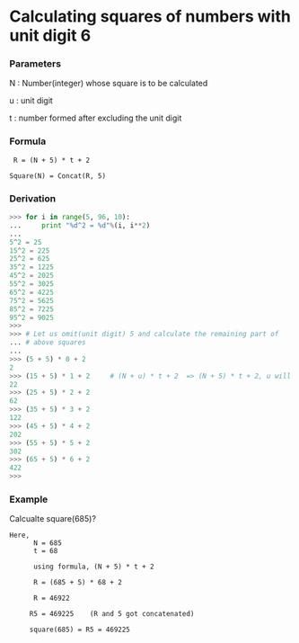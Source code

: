 # Calculating squares of numbers with unit digit 6

### Parameters

N : Number(integer) whose square is to be calculated

u : unit digit

t : number formed after excluding the unit digit

### Formula

```
 R = (N + 5) * t + 2
```

```
Square(N) = Concat(R, 5)
```

### Derivation

```python
>>> for i in range(5, 96, 10):
...     print "%d^2 = %d"%(i, i**2)
... 
5^2 = 25
15^2 = 225
25^2 = 625
35^2 = 1225
45^2 = 2025
55^2 = 3025
65^2 = 4225
75^2 = 5625
85^2 = 7225
95^2 = 9025
>>> 
>>> # Let us omit(unit digit) 5 and calculate the remaining part of 
... # above squares
... 
>>> (5 + 5) * 0 + 2
2
>>> (15 + 5) * 1 + 2     # (N + u) * t + 2  => (N + 5) * t + 2, u will be always 5
22
>>> (25 + 5) * 2 + 2
62
>>> (35 + 5) * 3 + 2
122
>>> (45 + 5) * 4 + 2
202
>>> (55 + 5) * 5 + 2
302
>>> (65 + 5) * 6 + 2
422
>>> 
```

### Example

Calcualte square(685)?

```
Here,
      N = 685
      t = 68

      using formula, (N + 5) * t + 2

      R = (685 + 5) * 68 + 2

      R = 46922

     R5 = 469225	(R and 5 got concatenated)

     square(685) = R5 = 469225
```